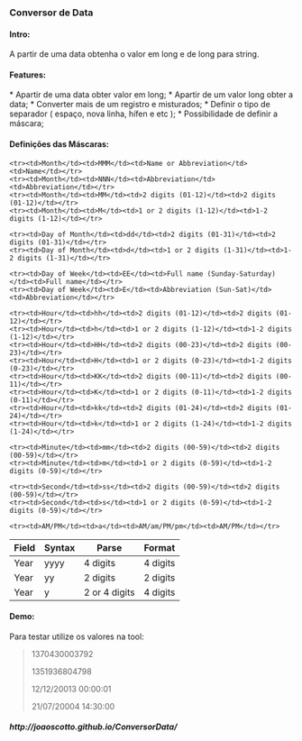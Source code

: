 <H3>Conversor de Data</H3>

<H4> Intro: </H4>
A partir de uma data obtenha o valor em long e de long para string.

<H4>Features: </H4>
* Apartir de uma data obter valor em long;
* Apartir de um valor long obter a data;
* Converter mais de um registro e misturados;
* Definir o tipo de separador ( espaço, nova linha, hífen e etc );
* Possibilidade de definir a máscara;


<H4>  Definições das Máscaras: </H4>
<table>
<thead>
	<tr>
		<th>Field</th>
		<th>Syntax</th>
		<th>Parse</th>
		<th>Format</th>
	</tr>
</thead>
<tbody>
	<tr><td>Year</td><td>yyyy</td><td>4 digits</td><td>4 digits</td></tr>
	<tr><td>Year</td><td>yy</td><td>2 digits</td><td>2 digits</td></tr>
	<tr><td>Year</td><td>y</td><td>2 or 4 digits</td><td>4 digits</td></tr>

	<tr><td>Month</td><td>MMM</td><td>Name or Abbreviation</td><td>Name</td></tr>
	<tr><td>Month</td><td>NNN</td><td>Abbreviation</td><td>Abbreviation</td></tr>
	<tr><td>Month</td><td>MM</td><td>2 digits (01-12)</td><td>2 digits (01-12)</td></tr>
	<tr><td>Month</td><td>M</td><td>1 or 2 digits (1-12)</td><td>1-2 digits (1-12)</td></tr>
	
	<tr><td>Day of Month</td><td>dd</td><td>2 digits (01-31)</td><td>2 digits (01-31)</td></tr>
	<tr><td>Day of Month</td><td>d</td><td>1 or 2 digits (1-31)</td><td>1-2 digits (1-31)</td></tr>

	<tr><td>Day of Week</td><td>EE</td><td>Full name (Sunday-Saturday)</td><td>Full name</td></tr>
	<tr><td>Day of Week</td><td>E</td><td>Abbreviation (Sun-Sat)</td><td>Abbreviation</td></tr>

	<tr><td>Hour</td><td>hh</td><td>2 digits (01-12)</td><td>2 digits (01-12)</td></tr>
	<tr><td>Hour</td><td>h</td><td>1 or 2 digits (1-12)</td><td>1-2 digits (1-12)</td></tr>
	<tr><td>Hour</td><td>HH</td><td>2 digits (00-23)</td><td>2 digits (00-23)</td></tr>
	<tr><td>Hour</td><td>H</td><td>1 or 2 digits (0-23)</td><td>1-2 digits (0-23)</td></tr>
	<tr><td>Hour</td><td>KK</td><td>2 digits (00-11)</td><td>2 digits (00-11)</td></tr>
	<tr><td>Hour</td><td>K</td><td>1 or 2 digits (0-11)</td><td>1-2 digits (0-11)</td></tr>
	<tr><td>Hour</td><td>kk</td><td>2 digits (01-24)</td><td>2 digits (01-24)</td></tr>
	<tr><td>Hour</td><td>k</td><td>1 or 2 digits (1-24)</td><td>1-2 digits (1-24)</td></tr>
	
	<tr><td>Minute</td><td>mm</td><td>2 digits (00-59)</td><td>2 digits (00-59)</td></tr>
	<tr><td>Minute</td><td>m</td><td>1 or 2 digits (0-59)</td><td>1-2 digits (0-59)</td></tr>

	<tr><td>Second</td><td>ss</td><td>2 digits (00-59)</td><td>2 digits (00-59)</td></tr>
	<tr><td>Second</td><td>s</td><td>1 or 2 digits (0-59)</td><td>1-2 digits (0-59)</td></tr>

	<tr><td>AM/PM</td><td>a</td><td>AM/am/PM/pm</td><td>AM/PM</td></tr>
</tbody>
</table>

<H4> Demo: </H4>
Para testar utilize os valores na tool:

>1370430003792
>
>1351936804798
>
>12/12/20013 00:00:01
>
>21/07/20004 14:30:00

<H5> http://joaoscotto.github.io/ConversorData/ </H5>
